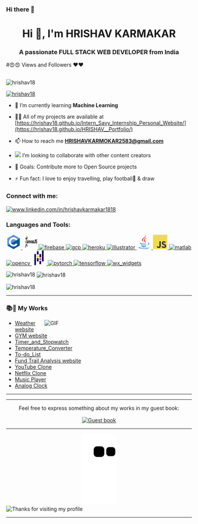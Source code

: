 ### Hi there 👋 

<h1 align="center">Hi 👋, I'm HRISHAV KARMAKAR</h1>
<h3 align="center">A passionate FULL STACK WEB DEVELOPER from India</h3>

#😍😍 Views and Followers ❤❤ <br> <br>
<p align="left"> <img src="https://komarev.com/ghpvc/?username=hrishav18&label=Profile%20views&color=0e75b6&style=flat" alt="hrishav18" /> </p>

<p align="left"> <a href="https://github.com/ryo-ma/github-profile-trophy"><img src="https://github-profile-trophy.vercel.app/?username=hrishav18" alt="hrishav18" /></a> </p>

- 🌱 I’m currently learning **Machine Learning**

- 👨‍💻 All of my projects are available at [https://hrishav18.github.io/Intern_Savy_Internship_Personal_Website/](https://hrishav18.github.io/HRISHAV__Portfolio/)

- 📫 How to reach me **HRISHAVKARMOKAR2583@gmail.com**

- <img src="https://media.giphy.com/media/LnQjpWaON8nhr21vNW/giphy.gif" width="60"> I’m looking to collaborate with other content creators
  
-  🥅 Goals: Contribute more to Open Source projects
  
- ⚡ Fun fact: I love to  enjoy travelling, play football🏐 & draw 

<h3 align="left">Connect with me:</h3>
<p align="left">
<a href="https://linkedin.com/in/www.linkedin.com/in/hrishavkarmakar1818" target="blank"><img align="center" src="https://raw.githubusercontent.com/rahuldkjain/github-profile-readme-generator/master/src/images/icons/Social/linked-in-alt.svg" alt="www.linkedin.com/in/hrishavkarmakar1818" height="30" width="40" /></a>
</p>

<h3 align="left">Languages and Tools:</h3>
<p align="left"> <a href="https://www.cprogramming.com/" target="_blank" rel="noreferrer"> <img src="https://raw.githubusercontent.com/devicons/devicon/master/icons/c/c-original.svg" alt="c" width="40" height="40"/> </a> <a href="https://canvasjs.com" target="_blank" rel="noreferrer"> <img src="https://raw.githubusercontent.com/Hardik0307/Hardik0307/master/assets/canvasjs-charts.svg" alt="canvasjs" width="40" height="40"/> </a> <a href="https://firebase.google.com/" target="_blank" rel="noreferrer"> <img src="https://www.vectorlogo.zone/logos/firebase/firebase-icon.svg" alt="firebase" width="40" height="40"/> </a> <a href="https://cloud.google.com" target="_blank" rel="noreferrer"> <img src="https://www.vectorlogo.zone/logos/google_cloud/google_cloud-icon.svg" alt="gcp" width="40" height="40"/> </a> <a href="https://heroku.com" target="_blank" rel="noreferrer"> <img src="https://www.vectorlogo.zone/logos/heroku/heroku-icon.svg" alt="heroku" width="40" height="40"/> </a> <a href="https://www.adobe.com/in/products/illustrator.html" target="_blank" rel="noreferrer"> <img src="https://www.vectorlogo.zone/logos/adobe_illustrator/adobe_illustrator-icon.svg" alt="illustrator" width="40" height="40"/> </a> <a href="https://www.java.com" target="_blank" rel="noreferrer"> <img src="https://raw.githubusercontent.com/devicons/devicon/master/icons/java/java-original.svg" alt="java" width="40" height="40"/> </a> <a href="https://developer.mozilla.org/en-US/docs/Web/JavaScript" target="_blank" rel="noreferrer"> <img src="https://raw.githubusercontent.com/devicons/devicon/master/icons/javascript/javascript-original.svg" alt="javascript" width="40" height="40"/> </a> <a href="https://www.mathworks.com/" target="_blank" rel="noreferrer"> <img src="https://upload.wikimedia.org/wikipedia/commons/2/21/Matlab_Logo.png" alt="matlab" width="40" height="40"/> </a> <a href="https://opencv.org/" target="_blank" rel="noreferrer"> <img src="https://www.vectorlogo.zone/logos/opencv/opencv-icon.svg" alt="opencv" width="40" height="40"/> </a> <a href="https://pandas.pydata.org/" target="_blank" rel="noreferrer"> <img src="https://raw.githubusercontent.com/devicons/devicon/2ae2a900d2f041da66e950e4d48052658d850630/icons/pandas/pandas-original.svg" alt="pandas" width="40" height="40"/> </a> <a href="https://pytorch.org/" target="_blank" rel="noreferrer"> <img src="https://www.vectorlogo.zone/logos/pytorch/pytorch-icon.svg" alt="pytorch" width="40" height="40"/> </a> <a href="https://www.tensorflow.org" target="_blank" rel="noreferrer"> <img src="https://www.vectorlogo.zone/logos/tensorflow/tensorflow-icon.svg" alt="tensorflow" width="40" height="40"/> </a> <a href="https://www.wxwidgets.org/" target="_blank" rel="noreferrer"> <img src="https://upload.wikimedia.org/wikipedia/commons/b/bb/WxWidgets.svg" alt="wx_widgets" width="40" height="40"/> </a> </p>

<p><img align="left" src="https://github-readme-stats.vercel.app/api/top-langs?username=hrishav18&show_icons=true&locale=en&layout=compact" alt="hrishav18" /></p>

<p>&nbsp;<img align="center" src="https://github-readme-stats.vercel.app/api?username=hrishav18&show_icons=true&locale=en" alt="hrishav18" /></p>

<p><img align="center" src="https://github-readme-streak-stats.herokuapp.com/?user=hrishav18&" alt="hrishav18" /></p>

---
### 📚📂 My Works
<img align="right" alt="GIF" src="https://github.com/abhisheknaiidu/abhisheknaiidu/blob/master/code.gif?raw=true" width="400" />

- [Weather website](https://hrishav18.github.io/Weather_project/)
- [GYM website](https://hrishav18.github.io/SYNC_INTERN_Product_landing_page/)
- [Timer_and_Stopwatch](hrishav18.github.io/codeclause_internship_timer_and_stopwatch/)
- [Temperature_Converter](hrishav18.github.io/bharat_intern_temperature_converter/)
- [To-do_List](hrishav18.github.io/codeclause_internship_to-do_list/)
- [Fund Trail Analysis website](hrishav18.github.io/kavach_2023/)
- [YouTube Clone]()
- [Netflix Clone]()
- [Music Player]()
- [Analog Clock](https://hrishav18.github.io/Analog_Clock/)


---
---

<div align="center">
<p>Feel free to express something about my works in my guest book:</p>
<a href="https://github.com/"><img src="https://raw.githubusercontent.com/master/guestbook.gif" alt="Guest book" align="center"></a>
</div>


<hr>
<div  align="center"> <img src="https://raw.githubusercontent.com/muhiqsimui/muhiqsimui/output/github-contribution-grid-snake.svg" /></div>
<img height="120" alt="Thanks for visiting my profile" width="100%" src="https://github.com/dibyendu415/dibyendu415/blob/master/marquee.svg" />

---
